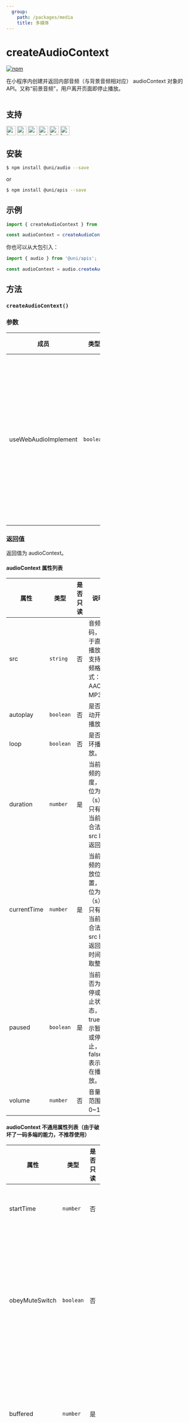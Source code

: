 ```yaml
---
  group:
    path: /packages/media
    title: 多媒体
---
```


# createAudioContext


[![npm](https://img.shields.io/npm/v/@uni/recorder.svg)](https://www.npmjs.com/package/@uni/recorder)

在小程序内创建并返回内部音频（与背景音频相对应） audioContext 对象的 API。又称“前景音频”，用户离开页面即停止播放。

<div style="display: flex;flex-direction: row;justify-content: space-between;">
<div style="margin-right: 20px;max-width: 50%;">

## 支持

<img alt="browser" src="https://gw.alicdn.com/tfs/TB1uYFobGSs3KVjSZPiXXcsiVXa-200-200.svg" width="25px" height="25px" title="h5" /> <img alt="miniApp" src="https://gw.alicdn.com/tfs/TB1bBpmbRCw3KVjSZFuXXcAOpXa-200-200.svg" width="25px" height="25px" title="阿里小程序" /> <img alt="wechatMiniprogram" src="https://img.alicdn.com/tfs/TB1slcYdxv1gK0jSZFFXXb0sXXa-200-200.svg" width="25px" height="25px" title="微信小程序" /> <img alt="bytedanceMicroApp" src="https://gw.alicdn.com/tfs/TB1jFtVzO_1gK0jSZFqXXcpaXXa-200-200.svg" width="25px" height="25px" title="字节跳动小程序" /> <img alt="baiduSmartProgram" src="https://img.alicdn.com/imgextra/i4/O1CN01jngdBb24yGv2Fu34G_!!6000000007459-2-tps-200-200.png" width="25px" height="25px" title="百度小程序" /> <img alt="kuaiShouMiniProgram" src="https://gw.alicdn.com/imgextra/i4/O1CN01kzmJMM24jcFEzp5Wv_!!6000000007427-2-tps-200-200.png" width="25px" height="25px" title="快手小程序" />

## 安装

```bash
$ npm install @uni/audio --save
```
or
```bash
$ npm install @uni/apis --save
```
## 示例

```javascript
import { createAudioContext } from '@uni/audio';

const audioContext = createAudioContext();

```

你也可以从大包引入：
```js
import { audio } from '@uni/apis';

const audioContext = audio.createAudioContext();
```

## 方法

### `createAudioContext()`
### 参数

| 成员 | 类型 | 描述 | 必选 | 默认值 | 支持 |
| --- | -- | -- | --- | --- | --- |
| useWebAudioImplement |`boolean` |	是否使用 WebAudio 作为底层音频驱动，默认关闭。对于短音频、播放频繁的音频建议开启此选项，开启后将获得更优的性能表现，对于长音频建议关闭此选项。 	| 否| false |	<img alt="wechatMiniprogram" src="https://img.alicdn.com/tfs/TB1slcYdxv1gK0jSZFFXXb0sXXa-200-200.svg" width="25px" height="25px" title="微信小程序" /> |

### 返回值

返回值为 audioContext。

#### audioContext 属性列表

| 属性 | 类型 | 是否只读 | 说明 | 默认值 | 
| --- | -- | -- | --- | --- | 
| src | `string` | 否 | 音频码，用于直接播放。支持音频格式：AAC，MP3。 | - | 
| autoplay | `boolean` | 否 | 是否自动开始播放。 | false | 
| loop | `boolean` | 否 | 是否循环播放。 | false | 
| duration | `number` | 是 | 当前音频的长度，单位为秒（s），只有在当前有合法的 src 时返回。 | - | 
| currentTime | `number` | 是 | 当前音频的播放位置，单位为秒（s），只有在当前有合法的 src 时返回，时间不取整。 | - | 
| paused | `boolean` | 是 | 当前是否为暂停或停止状态，true 表示暂停或停止，false 表示正在播放。 | - | 
| volume | `number` | 否 | 音量。范围 0~1。 | - | 

#### audioContext 不通用属性列表（由于破坏了一码多端的能力，不推荐使用）

| 属性 | 类型 | 是否只读 | 说明 | 默认值 | 支持 |
| --- | -- | -- | --- | --- | --- |
| startTime | `number` | 否 | 开始播放的位置，单位为秒（s）。 | 0 | <img alt="browser" src="https://gw.alicdn.com/tfs/TB1uYFobGSs3KVjSZPiXXcsiVXa-200-200.svg" width="25px" height="25px" title="h5" /> <img alt="miniApp" src="https://gw.alicdn.com/tfs/TB1bBpmbRCw3KVjSZFuXXcAOpXa-200-200.svg" width="25px" height="25px" title="阿里小程序" /> <img alt="wechatMiniprogram" src="https://img.alicdn.com/tfs/TB1slcYdxv1gK0jSZFFXXb0sXXa-200-200.svg" width="25px" height="25px" title="微信小程序" /> <img alt="baiduSmartProgram" src="https://img.alicdn.com/imgextra/i4/O1CN01jngdBb24yGv2Fu34G_!!6000000007459-2-tps-200-200.png" width="25px" height="25px" title="百度小程序" /> <img alt="kuaiShouMiniProgram" src="https://gw.alicdn.com/imgextra/i4/O1CN01kzmJMM24jcFEzp5Wv_!!6000000007427-2-tps-200-200.png" width="25px" height="25px" title="快手小程序" /> |
| obeyMuteSwitch | `boolean` | 否 | 是否遵循系统静音开关，当此参数为 false 时，即使用户打开了静音开关，也能继续发出声音。 | true | <img alt="miniApp" src="https://gw.alicdn.com/tfs/TB1bBpmbRCw3KVjSZFuXXcAOpXa-200-200.svg" width="25px" height="25px" title="阿里小程序" /> <img alt="wechatMiniprogram" src="https://img.alicdn.com/tfs/TB1slcYdxv1gK0jSZFFXXb0sXXa-200-200.svg" width="25px" height="25px" title="微信小程序" /> <img alt="bytedanceMicroApp" src="https://gw.alicdn.com/tfs/TB1jFtVzO_1gK0jSZFqXXcpaXXa-200-200.svg" width="25px" height="25px" title="字节跳动小程序" /> <img alt="baiduSmartProgram" src="https://img.alicdn.com/imgextra/i4/O1CN01jngdBb24yGv2Fu34G_!!6000000007459-2-tps-200-200.png" width="25px" height="25px" title="百度小程序" /> <img alt="kuaiShouMiniProgram" src="https://gw.alicdn.com/imgextra/i4/O1CN01kzmJMM24jcFEzp5Wv_!!6000000007427-2-tps-200-200.png" width="25px" height="25px" title="快手小程序" /> |
| buffered | `number` | 是 | 音频缓冲的时间点，仅保证当前播放时间点到此时间点内容已缓冲。 | - | <img alt="miniApp" src="https://gw.alicdn.com/tfs/TB1bBpmbRCw3KVjSZFuXXcAOpXa-200-200.svg" width="25px" height="25px" title="阿里小程序" /> <img alt="wechatMiniprogram" src="https://img.alicdn.com/tfs/TB1slcYdxv1gK0jSZFFXXb0sXXa-200-200.svg" width="25px" height="25px" title="微信小程序" /> <img alt="bytedanceMicroApp" src="https://gw.alicdn.com/tfs/TB1jFtVzO_1gK0jSZFqXXcpaXXa-200-200.svg" width="25px" height="25px" title="字节跳动小程序" /> <img alt="kuaiShouMiniProgram" src="https://gw.alicdn.com/imgextra/i4/O1CN01kzmJMM24jcFEzp5Wv_!!6000000007427-2-tps-200-200.png" width="25px" height="25px" title="快手小程序" /> |
| playbackRate | `number` | 否 | 播放速度。范围 0.5-2.0。 | 1 | <img alt="browser" src="https://gw.alicdn.com/tfs/TB1uYFobGSs3KVjSZPiXXcsiVXa-200-200.svg" width="25px" height="25px" title="h5" /> <img alt="miniApp" src="https://gw.alicdn.com/tfs/TB1bBpmbRCw3KVjSZFuXXcAOpXa-200-200.svg" width="25px" height="25px" title="阿里小程序" /> <img alt="wechatMiniprogram" src="https://img.alicdn.com/tfs/TB1slcYdxv1gK0jSZFFXXb0sXXa-200-200.svg" width="25px" height="25px" title="微信小程序" /> <img alt="kuaiShouMiniProgram" src="https://gw.alicdn.com/imgextra/i4/O1CN01kzmJMM24jcFEzp5Wv_!!6000000007427-2-tps-200-200.png" width="25px" height="25px" title="快手小程序" /> |

#### audioContext 方法列表

| 方法 | 参数 |  说明 |
| -- | --- | --- | 
| play | 无 | 播放。 | 
| pause | 无 | 暂停。 | 
| stop | 无 | 停止。 | 
| seek | position | 跳转到指定位置，单位为秒（s）。精确到小数点后 3 位，即支持 毫秒（ms） 级别精确度。 | 
| destroy | 无 | 销毁当前实例。 | 
| onCanplay |	Function callback | 监听前景音频进入可以播放状态，但不保证后面可以流畅播放。 | 
| onPlay |	Function callback | 监听前景音频播放事件。 |
| onPause |	Function callback | 监听前景音频暂停事件。 |
| onStop |	Function callback | 监听前景音频停止事件。 |
| onEnded |	Function callback | 监听前景音频自然播放结束事件。 |
| onError |	Function callback | 监听前景音频播放错误事件。 |
| onWaiting |	Function callback | 监听前景音频加载中事件，当音频因为数据不足，需要停下来加载时会触发。 |
| onSeeking |	Function callback | 监听前景音频开始播放进度跳转的操作事件。 |
| onSeeked |	Function callback | 监听前景音频完成播放进度跳转的操作事件。 |
| offCanplay |	Function callback | 取消监听 onCanplay 事件。 |
| offPlay |	Function callback | 取消监听 onPlay 事件。 |
| offPause |	Function callback | 取消监听 onPause 事件。 |
| offStop |	Function callback | 取消监听 onStop 事件。 |
| offEnded |	Function callback | 取消监听 onEnded 事件。 |
| offTimeUpdate |	Function callback | 取消监听 onTimeUpdate 事件。 |
| offError |	Function callback | 取消监听 onError 事件。 |
| offWaiting |	Function callback | 取消监听 onWaiting 事件。 |
| offSeeking |	Function callback | 取消监听 onSeeking 事件。 |
| offSeeked |	Function callback | 取消监听 onSeeked 事件。 |

#### audioContext 不通用方法列表（由于破坏了一码多端的能力，不推荐使用）

| 方法 | 参数 |  说明 | 支持 |
| -- | --- | --- | --- |
| onTimeUpdate |	Function callback | 监听前景音频播放进度更新事件。 | <img alt="miniApp" src="https://gw.alicdn.com/tfs/TB1bBpmbRCw3KVjSZFuXXcAOpXa-200-200.svg" width="25px" height="25px" title="阿里小程序" /> <img alt="wechatMiniprogram" src="https://img.alicdn.com/tfs/TB1slcYdxv1gK0jSZFFXXb0sXXa-200-200.svg" width="25px" height="25px" title="微信小程序" /> <img alt="bytedanceMicroApp" src="https://gw.alicdn.com/tfs/TB1jFtVzO_1gK0jSZFqXXcpaXXa-200-200.svg" width="25px" height="25px" title="字节跳动小程序" /> <img alt="baiduSmartProgram" src="https://img.alicdn.com/imgextra/i4/O1CN01jngdBb24yGv2Fu34G_!!6000000007459-2-tps-200-200.png" width="25px" height="25px" title="百度小程序" /> <img alt="kuaiShouMiniProgram" src="https://gw.alicdn.com/imgextra/i4/O1CN01kzmJMM24jcFEzp5Wv_!!6000000007427-2-tps-200-200.png" width="25px" height="25px" title="快手小程序" /> |
